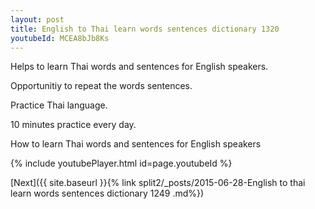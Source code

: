 ```yaml
---
layout: post
title: English to Thai learn words sentences dictionary 1320 
youtubeId: MCEA8bJb8Ks
---
```

 
 
Helps to learn Thai words and sentences for English speakers.

Opportunitiy to repeat the words sentences. 

Practice Thai language. 
 
10 minutes practice every day. 
 
How to learn Thai words and sentences for English speakers 
 
{% include youtubePlayer.html id=page.youtubeId %}
 
 
[Next]({{ site.baseurl }}{% link  split2/_posts/2015-06-28-English to thai learn words sentences dictionary 1249 .md%})
 
